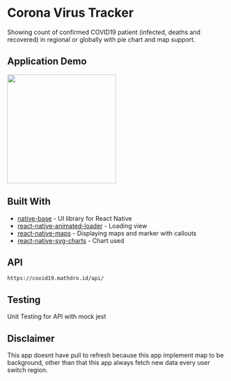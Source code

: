 # Corona Virus Tracker

Showing count of confirmed COVID19 patient (infected, deaths and recovered) in regional or globally with pie chart and map support.

## Application Demo

<img src="https://github.com/iqbalsyamhad/corona-tracker/blob/master/apk/demo.gif?raw=true" width="250px">

## Built With

* [native-base](https://www.npmjs.com/package/native-base) - UI library for React Native
* [react-native-animated-loader](https://www.npmjs.com/package/react-native-animated-loader) - Loading view
* [react-native-maps](https://www.npmjs.com/package/react-native-maps) - Displaying maps and marker with callouts
* [react-native-svg-charts](https://www.npmjs.com/package/react-native-svg-charts) - Chart used

## API

```
https://covid19.mathdro.id/api/
```

## Testing

Unit Testing for API with mock jest

## Disclaimer

This app doesnt have pull to refresh because this app implement map to be background, other than that this app always fetch new data every user switch region.
